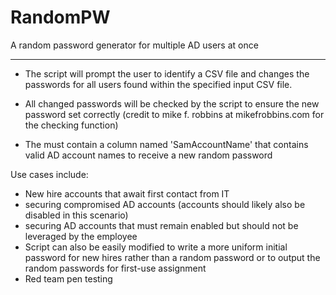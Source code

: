 # RandomPW
A random password generator for multiple AD users at once
___________________________________________________________________________________



- The script will prompt the user to identify a CSV file and changes the passwords for all users found within the specified input CSV file.
   
- All changed passwords will be checked by the script to ensure the new password set correctly (credit to mike f. robbins at mikefrobbins.com for the checking function)

- The must contain a column named 'SamAccountName' that contains valid AD account names to receive a new random password



Use cases include:
- New hire accounts that await first contact from IT
- securing compromised AD accounts (accounts should likely also be disabled in this scenario)
- securing AD accounts that must remain enabled but should not be leveraged by the employee
- Script can also be easily modified to write a more uniform initial password for new hires rather than a random password or to output the random passwords for first-use assignment
- Red team pen testing
